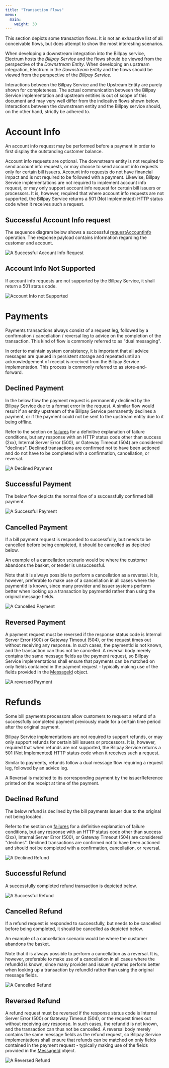 ```yaml
---
title: "Transaction Flows"
menu:
  main:
    weight: 30
---
```


This section depicts some transaction flows. It is not an exhaustive list of all conceivable flows, but does attempt to show the most interesting scenarios.

When developing a downstream integration into the Billpay service, Electrum hosts the *Billpay Service* and the flows should be viewed from the perspective of the *Downstream Entity*. When developing an upstream integration, Electrum in the *Downstream Entity* and the flows should be viewed from the perspective of the *Billpay Service*.

Interactions between the Billpay Service and the Upstream Entity are purely shown for completeness. The actual communication between the Billpay Service implementation and upstream entities is out of scope of this document and may very well differ from the indicative flows shown below. Interactions between the downstream entity and the Billpay service should, on the other hand, strictly be adhered to.


# Account Info

An account info request may be performed before a payment in order to first display the outstanding customer balance.

Account info requests are optional. The downstream entity is not required to send account info requests, or may choose to send account info requests only for certain bill issuers. Account info requests do not have financial impact and is not required to be followed with a payment. Likewise, Billpay Service implementations are not required to implement account info request, or may only support account info request for certain bill issuers or processors. It is, however, required that where account info requests are not supported, the Billpay Service returns a 501 (Not Implemented) HTTP status code when it receives such a request.

## Successful Account Info request

The sequence diagram below shows a successful [requestAccountInfo](/specification/operations/#requestaccountinfo) operation. The response payload contains information regarding the customer and account.

![A Successful Account Info Request](/images/sequence-account-info-success.png "A Successful Account Info Request")

## Account Info Not Supported

If account info requests are not supported by the Billpay Service, it shall return a 501 status code.

![Account Info not Supported](/images/sequence-account-info-not-supported.png "Account Info not Supported")


# Payments

Payments transactions always consist of a request leg, followed by a confirmation / cancellation / reversal leg to advice on the completion of the transaction. This kind of flow is commonly referred to as "dual messaging".

In order to maintain system consistency, it is important that all advice messages are queued in persistent storage and repeated until an acknowledgement of receipt is received from the Billpay Service implementation. This process is commonly referred to as store-and-forward.

## Declined Payment

In the below flow the payment request is permanently declined by the Billpay Service due to a format error in the request. A similar flow would result if an entity upstream of the Billpay Service permanently declines a payment, or if the payment could not be sent to the upstream entity due to it being offline.

Refer to the section on [failures](/protocol-basics/#failures) for a definitive explanation of failure conditions, but any response with an HTTP status code other than success (2xx), Internal Server Error (500), or Gateway Timeout (504) are considered "declines". Declined transactions are confirmed not to have been actioned and do not have to be completed with a confirmation, cancellation, or reversal.

![A Declined Payment](/images/sequence-declined-payment.png "A Declined Payment")

## Successful Payment

The below flow depicts the normal flow of a successfully confirmed bill payment.

![A Successful Payment](/images/sequence-successful-payment.png "A Successful Payment")

## Cancelled Payment

If a bill payment request is responded to successfully, but needs to be cancelled before being completed, it should be cancelled as depicted below.

An example of a cancellation scenario would be where the customer abandons the basket, or tender is unsuccessful.

Note that it is always possible to perform a cancellation as a reversal. It is, however, preferable to make use of a cancellation in all cases where the paymentId is known, since many provider and issuer systems perform better when looking up a transaction by paymentId rather than using the original message fields.

![A Cancelled Payment](/images/sequence-cancelled-payment.png "A Cancelled Payment")

## Reversed Payment

A payment request must be reversed if the response status code is Internal Server Error (500) or Gateway Timeout (504), or the request times out without receiving any response. In such cases, the paymentId is not known, and the transaction can thus not be cancelled. A reversal body merely contains the same message fields as the payment request, so Billpay Service implementations shall ensure that payments can be matched on only fields contained in the payment request - typically making use of the fields provided in the [MessageId](/specification/definitions/#messageid) object.

![A reversed Payment](/images/sequence-reversed-payment.png "A reversed Payment")


# Refunds

Some bill payments processors allow customers to request a refund of a successfully completed payment previously made for a certain time period after the original payment.

Billpay Service implementations are not required to support refunds, or may only support refunds for certain bill issuers or processors. It is, however, required that when refunds are not supported, the Billpay Service returns a 501 (Not Implemented) HTTP status code when it receives such a request.

Similar to payments, refunds follow a dual message flow requiring a request leg, followed by an advice leg.

A Reversal is matched to its corresponding payment by the issuerReference printed on the receipt at time of the payment.

## Declined Refund

The below refund is declined by the bill payments issuer due to the original not being located.

Refer to the section on [failures](/protocol-basics/#failures) for a definitive explanation of failure conditions, but any response with an HTTP status code other than success (2xx), Internal Server Error (500), or Gateway Timeout (504) are considered "declines". Declined transactions are confirmed not to have been actioned and should not be completed with a confirmation, cancellation, or reversal.

![A Declined Refund](/images/sequence-declined-refund.png "A Declined Refund")

## Successful Refund

A successfully completed refund transaction is depicted below.

![A Successful Refund](/images/sequence-successful-refund.png "A Successful Refund")

## Cancelled Refund

If a refund request is responded to successfully, but needs to be cancelled before being completed, it should be cancelled as depicted below.

An example of a cancellation scenario would be where the customer abandons the basket.

Note that it is always possible to perform a cancellation as a reversal. It is, however, preferable to make use of a cancellation in all cases where the refundId is known, since many provider and issuer systems perform better when looking up a transaction by refundId rather than using the original message fields.

![A Cancelled Refund](/images/sequence-cancelled-refund.png "A Cancelled Refund")

## Reversed Refund

A refund request must be reversed if the response status code is Internal Server Error (500) or Gateway Timeout (504), or the request times out without receiving any response. In such cases, the refundId is not known, and the transaction can thus not be cancelled. A reversal body merely contains the same message fields as the refund request, so Billpay Service implementations shall ensure that refunds can be matched on only fields contained in the payment request - typically making use of the fields provided in the [MessageId](/specification/definitions/#messageid) object.

![A Reversed Refund](/images/sequence-reversed-refund.png "A Reversed Refund")
